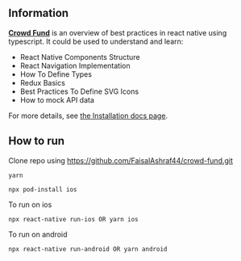 ## Information

[**Crowd Fund**](https://github.com/FaisalAshraf44/crowd-fund.git) is an overview of best practices in react native using typescript. It could be used to understand and learn:

- React Native Components Structure
- React Navigation Implementation
- How To Define Types
- Redux Basics
- Best Practices To Define SVG Icons
- How to mock API data

For more details, see [the Installation docs page](https://redux.js.org/introduction/installation).

## How to run

Clone repo using https://github.com/FaisalAshraf44/crowd-fund.git

```
yarn
```

```
npx pod-install ios
```

To run on ios

```
npx react-native run-ios OR yarn ios
```

To run on android

```
npx react-native run-android OR yarn android
```
